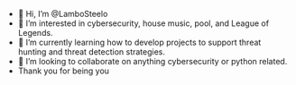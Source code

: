 - 👋 Hi, I’m @LamboSteelo
- 👀 I’m interested in cybersecurity, house music, pool, and League of Legends.
- 🌱 I’m currently learning how to develop projects to support threat hunting and threat detection strategies.
- 💞️ I’m looking to collaborate on anything cybersecurity or python related. 
- Thank you for being you

